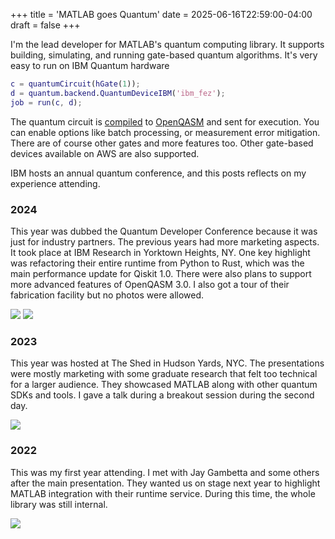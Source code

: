+++
title = 'MATLAB goes Quantum'
date = 2025-06-16T22:59:00-04:00
draft = false
+++

I'm the lead developer for MATLAB's quantum computing library. It supports building, simulating, and running gate-based quantum algorithms. It's very easy to run on IBM Quantum hardware
```MATLAB
c = quantumCircuit(hGate(1));
d = quantum.backend.QuantumDeviceIBM('ibm_fez');
job = run(c, d);
```
The quantum circuit is [compiled](https://arxiv.org/pdf/2308.07581) to [OpenQASM](https://arxiv.org/abs/2104.14722) and sent for execution. You can enable options like batch processing, or measurement error mitigation. There are of course other gates and more features too. Other gate-based devices available on AWS are also supported.

IBM hosts an annual quantum conference, and this posts reflects on my experience attending.

### 2024

This year was dubbed the Quantum Developer Conference because it was just for industry partners. The previous years had more marketing aspects. It took place at IBM Research in Yorktown Heights, NY. One key highlight was refactoring their entire runtime from Python to Rust, which was the main performance update for Qiskit 1.0. There were also plans to support more advanced features of OpenQASM 3.0. I also got a tour of their fabrication facility but no photos were allowed.

![](/ibm2024a.png)
![](/ibm2024b.png)

### 2023

This year was hosted at The Shed in Hudson Yards, NYC. The presentations were mostly marketing with some graduate research that felt too technical for a larger audience. They showcased MATLAB along with other quantum SDKs and tools. I gave a talk during a breakout session during the second day.

![](/ibm2023a.png)

### 2022

This was my first year attending. I met with Jay Gambetta and some others after the main presentation. They wanted us on stage next year to highlight MATLAB integration with their runtime service. During this time, the whole library was still internal.

![](/ibm2022a.png)